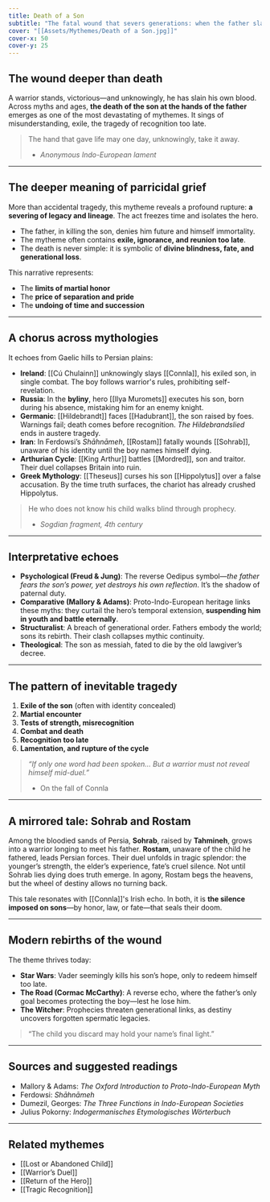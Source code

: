 ```yaml
---
title: Death of a Son
subtitle: "The fatal wound that severs generations: when the father slays the unknown heir"
cover: "[[Assets/Mythemes/Death of a Son.jpg]]"
cover-x: 50
cover-y: 25
---
```


## **The wound deeper than death**

A warrior stands, victorious—and unknowingly, he has slain his own blood. Across myths and ages, **the death of the son at the hands of the father** emerges as one of the most devastating of mythemes. It sings of misunderstanding, exile, the tragedy of recognition too late.

> The hand that gave life may one day, unknowingly, take it away.
> - *Anonymous Indo-European lament*

---

## **The deeper meaning of parricidal grief**

More than accidental tragedy, this mytheme reveals a profound rupture: **a severing of legacy and lineage**. The act freezes time and isolates the hero.

* The father, in killing the son, denies him future and himself immortality.
* The mytheme often contains **exile, ignorance, and reunion too late**.
* The death is never simple: it is symbolic of **divine blindness, fate, and generational loss**.

This narrative represents:

* The **limits of martial honor**
* The **price of separation and pride**
* The **undoing of time and succession**

---

## **A chorus across mythologies**

It echoes from Gaelic hills to Persian plains:

* **Ireland**: [[Cú Chulainn]] unknowingly slays [[Connla]], his exiled son, in single combat. The boy follows warrior's rules, prohibiting self-revelation.
* **Russia**: In the **byliny**, hero [[Ilya Muromets]] executes his son, born during his absence, mistaking him for an enemy knight.
* **Germanic**: [[Hildebrandt]] faces [[Hadubrant]], the son raised by foes. Warnings fail; death comes before recognition. *The Hildebrandslied* ends in austere tragedy.
* **Iran**: In Ferdowsi’s *Shāhnāmeh*, [[Rostam]] fatally wounds [[Sohrab]], unaware of his identity until the boy names himself dying.
* **Arthurian Cycle**: [[King Arthur]] battles [[Mordred]], son and traitor. Their duel collapses Britain into ruin.
* **Greek Mythology**: [[Theseus]] curses his son [[Hippolytus]] over a false accusation. By the time truth surfaces, the chariot has already crushed Hippolytus.

> He who does not know his child walks blind through prophecy.
> - *Sogdian fragment, 4th century*

---

## **Interpretative echoes**

* **Psychological (Freud & Jung)**: The reverse Oedipus symbol—*the father fears the son’s power, yet destroys his own reflection*. It’s the shadow of paternal duty.
* **Comparative (Mallory & Adams)**: Proto-Indo-European heritage links these myths: they curtail the hero’s temporal extension, **suspending him in youth and battle eternally**.
* **Structuralist**: A breach of generational order. Fathers embody the world; sons its rebirth. Their clash collapses mythic continuity.
* **Theological**: The son as messiah, fated to die by the old lawgiver’s decree.

---

## **The pattern of inevitable tragedy**

1. **Exile of the son** (often with identity concealed)  
2. **Martial encounter**  
3. **Tests of strength, misrecognition**  
4. **Combat and death**  
5. **Recognition too late**  
6. **Lamentation, and rupture of the cycle**

> *“If only one word had been spoken… But a warrior must not reveal himself mid-duel.”*  
> - On the fall of Connla

---

## **A mirrored tale: Sohrab and Rostam**

Among the bloodied sands of Persia, **Sohrab**, raised by **Tahmineh**, grows into a warrior longing to meet his father. **Rostam**, unaware of the child he fathered, leads Persian forces. Their duel unfolds in tragic splendor: the younger’s strength, the elder’s experience, fate’s cruel silence. Not until Sohrab lies dying does truth emerge. In agony, Rostam begs the heavens, but the wheel of destiny allows no turning back.

This tale resonates with [[Connla]]'s Irish echo. In both, it is **the silence imposed on sons**—by honor, law, or fate—that seals their doom.

---

## **Modern rebirths of the wound**

The theme thrives today:

* **Star Wars**: Vader seemingly kills his son’s hope, only to redeem himself too late.
* **The Road (Cormac McCarthy)**: A reverse echo, where the father’s only goal becomes protecting the boy—lest he lose him.
* **The Witcher**: Prophecies threaten generational links, as destiny uncovers forgotten spermatic legacies.

> “The child you discard may hold your name’s final light.”

---

## **Sources and suggested readings**

* Mallory & Adams: *The Oxford Introduction to Proto-Indo-European Myth*
* Ferdowsi: *Shāhnāmeh*
* Dumezil, Georges: *The Three Functions in Indo-European Societies*
* Julius Pokorny: *Indogermanisches Etymologisches Wörterbuch*

---

## **Related mythemes**

* [[Lost or Abandoned Child]]
* [[Warrior’s Duel]]
* [[Return of the Hero]]
* [[Tragic Recognition]]